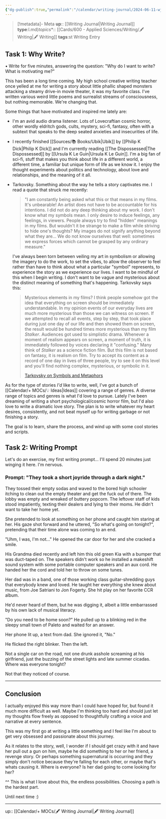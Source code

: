 ```yaml
---
{"dg-publish":true,"permalink":"/calendar/writing-journal/2024-06-11-wj-my-first-writing-entry/","title":"My First Writing Entry"}
---
```



> [!metadata]- Meta
> **up**:: [[Writing Journal\|Writing Journal]]
> **type**:[](🖋%20Writing%20Journal.md)l.md)*topics**:: [[Cards/600 - Applied Sciences/Writing/🖋 Writing\|🖋 Writing]]
> **tags**:[](🖋%20Writing%20Journal.md)st Writing Entry

## Task 1: Why Write?

• Write for five minutes, answering the question: "Why do I want to write? What is motivating me?"

This has been a long time coming. My high school creative writing teacher once yelled at me for writing a story about little phallic shaped monsters attacking a steamy drive-in movie theater, it was my favorite class. I've written various weird little poems and surrealist streams of consciousness, but nothing memorable. We're changing that. 

Some things that have motivated and inspired me lately are:
- I'm an avid audio drama listener. Lots of Lovecraftian cosmic horror, other wordly eldritch gods, cults, mystery, sci-fi, fantasy, often with a subtext that speaks to the deep seated anxieties and insecurities of life.
- I recently finished [[Sources/📚 Books/Ubik\|Ubik]] by [[Philip K Dick\|Philip K Dick]] and I'm currently reading [[The Dispossessed\|The Dispossessed]] by [[Ursula K Le Guin\|Ursula K Le Guin]]. I'm a big fan of sci-fi, stuff that makes you think about life in a different world, a different time, a familiar but unique form of life as we know it. I enjoy the thought experiments about politics and technology, about love and relationships, and the meaning of it all. 
- Tarkovsky. Something about the way he tells a story captivates me. I read a quote that struck me recently:
  > "I am constantly being asked what this or that means in my films. It's unbearable! An artist does not have to be accountable for his intentions. I did not do any deep thinking about my work. I don't know what my symbols mean. I only desire to induce feelings, any feelings, in viewers. People always try to find "hidden" meanings in my films. But wouldn't it be strange to make a film while striving to hide one's thoughts? My images do not signify anything beyond what they are... We do not know ourselves that well: sometimes we express forces which cannot be grasped by any ordinary measure."

	I've always been torn between veiling my art in symbolism or allowing the imagery to do the work, to set the vibes, to allow the observer to feel rather than have to think about what a particular "symbol" represents, to experience the story as we experience our lives. I want to be mindful of this when I begin writing. I don't want to be vague and mysterious about the distinct meaning of something that's happening. Tarkovsky says this:
	
	> Mysterious elements in my films? I think people somehow got the idea that everything on screen should be immediately understandable. In my opinion events of our everyday lives are much more mysterious than those we can witness on screen. If we attempted to recall all events, step by step, that took place during just one day of our life and then showed them on screen, the result would be hundred times more mysterious than my film *Stalker*. Audiences got used to simplistic drama. Whenever a moment of realism appears on screen, a moment of truth, it is immediately followed by voices declaring it "confusing." Many think of _Stalker_ as a science fiction film. But this film is not based on fantasy, it is realism on film. Try to accept its content as a record of one day in lives of three people, try to see it on this level and you'll find nothing complex, mysterious, or symbolic in it.
	> 
	> [Tarkovsky on Symbols and Metaphors](http://www.nostalghia.com/TheTopics/Symbols.html)
	

As for the type of stories *I'd* like to write, well, I've got a bunch of [[Calendar/+ MOCs/💡 Ideas\|Ideas]] covering a range of genres. A diverse range of topics and genres is what I'd love to pursue. Lately I've been dreaming of writing a short psychological/cosmic horror film, but I'd also love to write a dramatic love story. The plan is to write whatever my heart desires, consistently, and not beat myself up for writing garbage or not finishing a story. 

The goal is to learn, share the process, and wind up with some cool stories and scripts.


## Task 2: Writing Prompt

Let's do an exercise, my first writing prompt... I'll spend 20 minutes just winging it here. I'm nervous. 

### Prompt: "They took a short joyride through a dark night."

They tossed their empty sodas and waved to the bored high schooler itching to clean out the empty theater and get the fuck out of there. The lobby was empty and wreaked of buttery popcorn. The leftover staff of kids stood impatiently, texting their dealers and lying to their moms. He didn't want to take her home yet. 

She pretended to look at something on her phone and caught him staring at her. His gaze shot forward and he uttered, "So what's going on tonight?", pretending that their time alone was coming to an end. 

"Uhm, I was, I'm not..." He opened the car door for her and she cracked a smile. 

His Grandma died recently and left him this old green Kia with a bumper that was duct-taped on. The speakers didn't work so he installed a makeshift sound system with some portable computer speakers and an aux cord. He handed her the cord and told her to throw on some tunes. 

Her dad was in a band, one of those working class guitar-shredding guys that everybody knew and loved. He taught her everything she knew about music, from Joe Satriani to Jon Fogerty. She hit play on her favorite CCR album.

He'd never heard of them, but he was digging it, albeit a little embarrassed by his own lack of musical literacy. 

"Do you need to be home soon?" He pulled up to a blinking red in the sleepy small town of Paleto and waited for an answer. 

Her phone lit up, a text from dad. She ignored it, "No." 

He flicked the right blinker. Then the left. 

Not a single car on the road, not one drunk asshole screaming at his girlfriend, just the buzzing of the street lights and late summer cicadas. Where was everyone tonight? 

Not that they noticed of course. 


---





## Conclusion

I actually enjoyed this way more than I could have hoped for, but found it much more difficult as well. Maybe I'm thinking too hard and should just let my thoughts flow freely as opposed to thoughtfully crafting a voice and narrative at every sentence.

This was my first go at writing a little something and I feel like I'm about to get very obsessed and passionate about this journey. 

As it relates to the story, well, I wonder if I should get crazy with it and have her pull out a gun on him, maybe he did something to her or her friend, a revenge story. Or perhaps something supernatural is occurring and they simply don't notice because they're falling for each other, or maybe that's whats causing it. Where is everyone? Is her dad going to come looking for her? 

^^ This is what I love about this, the endless possibilities. Choosing a path is the hardest part.

Until next time :)



---
up:: [[Calendar/+ MOCs/🖋 Writing Journal\|🖋 Writing Journal]]